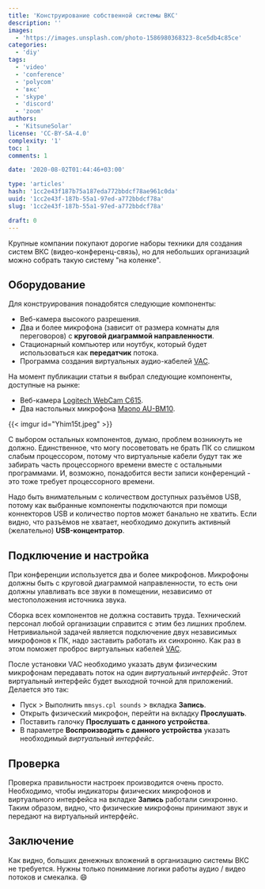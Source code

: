 ```yaml
---
title: 'Конструирование собственной системы ВКС'
description: ''
images:
  - 'https://images.unsplash.com/photo-1586980368323-8ce5db4c85ce'
categories:
  - 'diy'
tags:
  - 'video'
  - 'conference'
  - 'polycom'
  - 'вкс'
  - 'skype'
  - 'discord'
  - 'zoom'
authors:
  - 'KitsuneSolar'
license: 'CC-BY-SA-4.0'
complexity: '1'
toc: 1
comments: 1

date: '2020-08-02T01:44:46+03:00'

type: 'articles'
hash: '1cc2e43f187b75a187eda772bbdcf78ae961c0da'
uuid: '1cc2e43f-187b-55a1-97ed-a772bbdcf78a'
slug: '1cc2e43f-187b-55a1-97ed-a772bbdcf78a'

draft: 0
---
```


Крупные компании покупают дорогие наборы техники для создания систем ВКС (видео-конференц-связь), но для небольших организаций можно собрать такую систему "на коленке".

<!--more-->

## Оборудование

Для конструирования понадобятся следующие компоненты:

- Веб-камера высокого разрешения.
- Два и более микрофона (зависит от размера комнаты для переговоров) с **круговой диаграммой направленности**.
- Стационарный компьютер или ноутбук, который будет использоваться как **передатчик** потока.
- Программа создания виртуальных аудио-кабелей [VAC](https://vac.muzychenko.net/).

На момент публикации статьи я выбрал следующие компоненты, доступные на рынке:

- Веб-камера [Logitech WebCam C615](https://www.logitech.com/en-us/product/hd-webcam-c615).
- Два настольных микрофона [Maono AU-BM10](https://www.maono.com/products/usb-microphone-bm10/).

{{< imgur id="Yhim15t.jpeg" >}}

С выбором остальных компонентов, думаю, проблем возникнуть не должно. Единственное, что могу посоветовать не брать ПК со слишком слабым процессором, потому что виртуальные кабели будут так же забирать часть процессорного времени вместе с остальными программами. И, возможно, понадобится вести записи конференций - это тоже требует процессорного времени.

Надо быть внимательным с количеством доступных разъёмов USB, потому как выбранные компоненты подключаются при помощи коннекторов USB и количество портов может банально не хватить. Если видно, что разъёмов не хватает, необходимо докупить активный (желательно) **USB-концентратор**.

## Подключение и настройка

При конференции используется два и более микрофонов. Микрофоны должны быть с круговой диаграммой направленности, то есть они должны улавливать все звуки в помещении, независимо от местоположения источника звука.

Сборка всех компонентов не должна составить труда. Технический персонал любой организации справится с этим без лишних проблем. Нетривиальной задачей является подключение двух независимых микрофонов к ПК, надо заставить работать их синхронно. Как раз в этом поможет проброс виртуальных кабелей [VAC](https://vac.muzychenko.net/).

После установки VAC необходимо указать двум физическим микрофонам передавать поток на один *виртуальный интерфейс*. Этот виртуальный интерфейс будет выходной точной для приложений. Делается это так:

- Пуск > Выполнить `mmsys.cpl sounds` > вкладка **Запись**.
- Открыть физический микрофон, перейти на вкладку **Прослушать**.
- Поставить галочку **Прослушать с данного устройства**.
- В параметре **Воспроизводить с данного устройства** указать необходимый *виртуальный интерфейс*.

## Проверка

Проверка правильности настроек производится очень просто. Необходимо, чтобы индикаторы физических микрофонов и виртуального интерфейса на вкладке **Запись** работали синхронно. Таким образом, видно, что физические микрофоны принимают звук и передают на виртуальный интерфейс.

## Заключение

Как видно, больших денежных вложений в организацию системы ВКС не требуется. Нужны только понимание логики работы аудио / видео потоков и смекалка. :smile:
